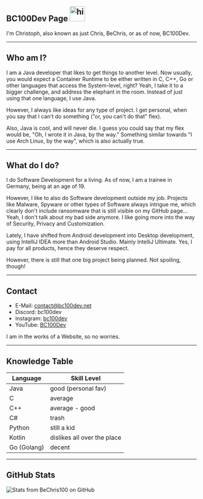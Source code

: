 ## BC100Dev Page <img src="https://user-images.githubusercontent.com/1303154/88677602-1635ba80-d120-11ea-84d8-d263ba5fc3c0.gif" width="40px" alt="hi">
I'm Christoph, also known as just Chris, BeChris, or as of now, BC100Dev.

---

## Who am I?
I am a Java developer that likes to get things to another level. Now usually, you
would expect a Container Runtime to be either written in C, C++, Go or other
languages that access the System-level, right? Yeah, I take it to a bigger challenge,
and address the elephant in the room. Instead of just using that one language, I use
Java.

However, I always like ideas for any type of project. I get personal, when you say
that I can't do something ("or, you can't do that" flex).

Also, Java is cool, and will never die. I guess you could say that my flex would be,
"Oh, I wrote it in Java, by the way." Something similar towards "I use Arch Linux,
by the way", which is also actually true.

---

## What do I do?
I do Software Development for a living. As of now, I am a trainee in Germany, being
at an age of 19.

However, I like to also do Software development outside my job. Projects like
Malware, Spyware or other types of Software always intrigue me, which clearly don't
include ransomware that is still visible on my GitHub page… Yeah, I don't talk
about my bad side anymore. I like going more into the way of Security, Privacy and
Customization.

Lately, I have shifted from Android development into Desktop development, using
IntelliJ IDEA more than Android Studio. Mainly IntelliJ Ultimate. Yes, I pay for all
products, hence they deserve respect.

However, there is still that one big project being planned. Not spoiling, though!

---

## Contact

- E-Mail: [contact@bc100dev.net](mailto:contact@bc100dev.net)
- Discord: bc100dev
- Instagram: [bc100dev](https://www.instagram.com/bc100dev/)
- YouTube: [BC100Dev](https://www.youtube.com/@bc100dev)

I am in the works of a Website, so no worries.

---

## Knowledge Table

| Language    | Skill Level                  |
|-------------|------------------------------|
| Java        | good (personal fav)          |
| C           | average                      |
| C++         | average - good               |
| C#          | trash                        |
| Python      | still a kid                  |
| Kotlin      | dislikes all over the place  |
| Go (Golang) | decent                       |

---

## GitHub Stats

![Stats from BeChris100 on GitHub](https://github-readme-stats.vercel.app/api?username=bechris100&count_private=false&theme=dark&hide=prs)